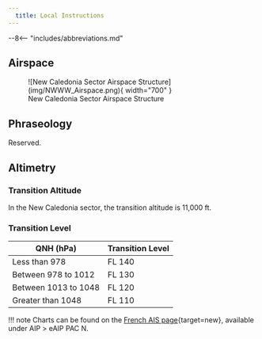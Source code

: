 ```yaml
---
  title: Local Instructions
---
```


--8<-- "includes/abbreviations.md"

## Airspace

<figure markdown>
![New Caledonia Sector Airspace Structure](img/NWWW_Airspace.png){ width="700" }
  <figcaption>New Caledonia Sector Airspace Structure</figcaption>
</figure>

## Phraseology

Reserved.

## Altimetry

### Transition Altitude 

In the New Caledonia sector, the transition altitude is 11,000 ft.

### Transition Level

| QNH (hPa)               | Transition Level |
| -------------------| ---------------- | 
| Less than 978 | FL 140 | 
| Between 978 to 1012 | FL 130 | 
| Between 1013 to 1048 | FL 120 | 
| Greater than 1048 | FL 110 | 

!!! note
    Charts can be found on the [French AIS page](https://www.sia.aviation-civile.gouv.fr/){target=new}, available under AIP > eAIP PAC N.